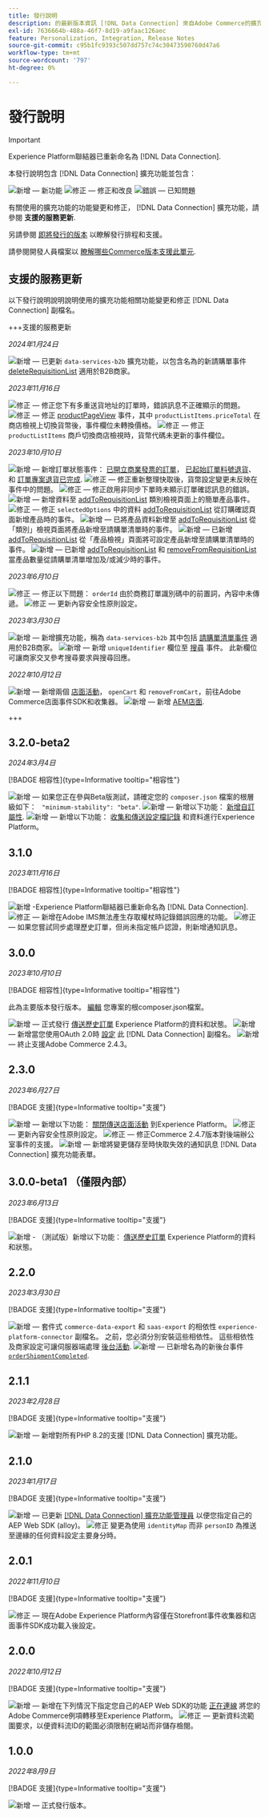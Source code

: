 ```yaml
---
title: 發行說明
description: 的最新版本資訊 [!DNL Data Connection] 來自Adobe Commerce的擴充功能。
exl-id: 7636664b-488a-46f7-8d19-a9faac126aec
feature: Personalization, Integration, Release Notes
source-git-commit: c95b1fc9393c507dd757c74c30473590760d47a6
workflow-type: tm+mt
source-wordcount: '797'
ht-degree: 0%

---
```


# 發行說明

>[!IMPORTANT]
>
>Experience Platform聯結器已重新命名為 [!DNL Data Connection].

本發行說明包含 [!DNL Data Connection] 擴充功能並包含：

![新增](../assets/new.svg)  — 新功能
![修正](../assets/fix.svg)  — 修正和改良
![錯誤](../assets/bug.svg)  — 已知問題

有關使用的擴充功能的功能變更和修正， [!DNL Data Connection] 擴充功能，請參閱 **支援的服務更新**.

另請參閱 [即將發行的版本](https://experienceleague.adobe.com/docs/commerce-operations/release/planning/schedule.html) 以瞭解發行排程和支援。

請參閱開發人員檔案以 [瞭解哪些Commerce版本支援此單元](https://experienceleague.adobe.com/docs/commerce-operations/release/product-availability.html).

## 支援的服務更新

以下發行說明說明說明使用的擴充功能相關功能變更和修正 [!DNL Data Connection] 副檔名。

+++支援的服務更新

_2024年1月24日_

![新增](../assets/new.svg)  — 已更新 `data-services-b2b` 擴充功能，以包含名為的新請購單事件 [deleteRequisitionList](events.md#deleterequisitionlist) 適用於B2B商家。

_2023年11月16日_

![修正](../assets/fix.svg)  — 修正您下有多重送貨地址的訂單時，錯誤訊息不正確顯示的問題。
![修正](../assets/fix.svg)  — 修正 [productPageView](events.md#productpageview) 事件，其中 `productListItems.priceTotal` 在商店檢視上切換貨幣後，事件欄位未轉換價格。
![修正](../assets/fix.svg)  — 修正 `productListItems` 商戶切換商店檢視時，貨幣代碼未更新的事件欄位。

_2023年10月10日_

![新增](../assets/new.svg)  — 新增訂單狀態事件： [已開立商業發票的訂單](events-backoffice.md#orderinvoiced)， [已起始訂單料號退貨](events-backoffice.md#orderitemsreturninitiated)、和 [訂單專案退貨已完成](events-backoffice.md#orderitemreturncompleted).
![修正](../assets/fix.svg)  — 修正重新整理快取後，貨幣設定變更未反映在事件中的問題。
![修正](../assets/fix.svg)  — 修正啟用非同步下單時未顯示訂單確認訊息的錯誤。
![新增](../assets/new.svg)  — 新增資料至 [addToRequisitionList](events.md#addtorequisitionlist) 類別檢視頁面上的簡單產品事件。
![修正](../assets/fix.svg)  — 修正 `selectedOptions` 中的資料 [addToRequisitionList](events.md#addtorequisitionlist) 從訂購確認頁面新增產品時的事件。
![新增](../assets/new.svg)  — 已將產品資料新增至 [addToRequisitionList](events.md#addtorequisitionlist) 從「類別」檢視頁面將產品新增至請購單清單時的事件。
![新增](../assets/new.svg)  — 已新增 [addToRequisitionList](events.md#addtorequisitionlist) 從「產品檢視」頁面將可設定產品新增至請購單清單時的事件。
![新增](../assets/new.svg)  — 已新增 [addToRequisitionList](events.md#addtorequisitionlist) 和 [removeFromRequisitionList](events.md#removefromrequisitionlist) 當產品數量從請購單清單增加及/或減少時的事件。

_2023年6月10日_

![修正](../assets/fix.svg)  — 修正以下問題： `orderId` 由於商務訂單識別碼中的前置詞，內容中未傳遞。
![修正](../assets/fix.svg)  — 更新內容安全性原則設定。

_2023年3月30日_

![新增](../assets/new.svg)  — 新增擴充功能，稱為 `data-services-b2b` 其中包括 [請購單清單事件](events.md#b2b-events) 適用於B2B商家。
![新增](../assets/new.svg)  — 新增 `uniqueIdentifier` 欄位至 [搜尋](events.md#search-events) 事件。 此新欄位可讓商家交叉參考搜尋要求與搜尋回應。

_2022年10月12日_

![新增](../assets/new.svg)  — 新增兩個 [店面活動](events.md)， `openCart` 和 `removeFromCart`，前往Adobe Commerce店面事件SDK和收集器。
![新增](../assets/new.svg)  — 新增 [AEM店面](overview.md#aem-support).

+++

## 3.2.0-beta2

_2024年3月4日_

[!BADGE 相容性]{type=Informative tooltip="相容性"}

![新增](../assets/new.svg)  — 如果您正在參與Beta版測試，請確定您的 `composer.json` 檔案的根層級如下： ` "minimum-stability": "beta"`.
![新增](../assets/new.svg)  — 新增以下功能： [新增自訂屬性](update-xdm.md#update-schema-with-time-series-behavioral-and-back-office-event-data).
![新增](../assets/new.svg)  — 新增以下功能： [收集和傳送設定檔記錄](connect-data.md#send-customer-profile-data) 和資料進行Experience Platform。

## 3.1.0

_2023年11月16日_

[!BADGE 相容性]{type=Informative tooltip="相容性"}

![新增](../assets/new.svg) -Experience Platform聯結器已重新命名為 [!DNL Data Connection].
![修正](../assets/new.svg)  — 新增在Adobe IMS無法產生存取權杖時記錄錯誤回應的功能。
![修正](../assets/new.svg)  — 如果您嘗試同步處理歷史訂單，但尚未指定帳戶認證，則新增通知訊息。

## 3.0.0

_2023年10月10日_

[!BADGE 相容性]{type=Informative tooltip="相容性"}

此為主要版本發行版本。 [編輯](install.md#update-the-data-connection) 您專案的根composer.json檔案。

![新增](../assets/new.svg)  — 正式發行 [傳送歷史訂單](connect-data.md#send-historical-order-data) Experience Platform的資料和狀態。
![新增](../assets/new.svg)  — 新增當您使用OAuth 2.0時 [設定](connect-data.md#connect-commerce-data-to-adobe-experience-platform) 此 [!DNL Data Connection] 副檔名。
![新增](../assets/new.svg)  — 終止支援Adobe Commerce 2.4.3。

## 2.3.0

_2023年6月27日_

[!BADGE 支援]{type=Informative tooltip="支援"}

![新增](../assets/new.svg)  — 新增以下功能： [關閉傳送店面活動](connect-data.md#data-collection) 到Experience Platform。
![修正](../assets/fix.svg)  — 更新內容安全性原則設定。
![修正](../assets/fix.svg)  — 修正Commerce 2.4.7版本對後端辦公室事件的支援。
![新增](../assets/new.svg)  — 新增將變更儲存至時快取失效的通知訊息 [!DNL Data Connection] 擴充功能表單。


## 3.0.0-beta1 （僅限內部）

_2023年6月13日_

[!BADGE 支援]{type=Informative tooltip="支援"}

![新增](../assets/new.svg) - （測試版）新增以下功能： [傳送歷史訂單](connect-data.md#beta-send-historical-order-data) Experience Platform的資料和狀態。

## 2.2.0

_2023年3月30日_

[!BADGE 支援]{type=Informative tooltip="支援"}

![新增](../assets/new.svg)  — 套件式 `commerce-data-export` 和 `saas-export` 的相依性 `experience-platform-connector` 副檔名。 之前，您必須分別安裝這些相依性。 這些相依性及商家設定可讓伺服器端處理 [後台活動](events-backoffice.md).
![新增](../assets/new.svg)  — 已新增名為的新後台事件 [`orderShipmentCompleted`](events-backoffice.md#ordershipmentcompleted).

## 2.1.1

_2023年2月28日_

[!BADGE 支援]{type=Informative tooltip="支援"}

![新增](../assets/new.svg)  — 新增對所有PHP 8.2的支援 [!DNL Data Connection] 擴充功能。

## 2.1.0

_2023年1月17日_

[!BADGE 支援]{type=Informative tooltip="支援"}

![新增](../assets/new.svg)  — 已更新 [[!DNL Data Connection] 擴充功能管理員](connect-data.md) 以便您指定自己的AEP Web SDK (alloy)。
![修正](../assets/fix.svg) 變更為使用 `identityMap` 而非 `personID` 為推送至邊緣的任何資料設定主要身分時。

## 2.0.1

_2022年11月10日_

[!BADGE 支援]{type=Informative tooltip="支援"}

![修正](../assets/fix.svg)  — 現在Adobe Experience Platform內容僅在Storefront事件收集器和店面事件SDK成功載入後設定。

## 2.0.0

_2022年10月12日_

[!BADGE 支援]{type=Informative tooltip="支援"}

![新增](../assets/new.svg)  — 新增在下列情況下指定您自己的AEP Web SDK的功能 [正在連線](connect-data.md) 將您的Adobe Commerce例項轉移至Experience Platform。
![修正](../assets/fix.svg)  — 更新資料流範圍要求，以便資料流ID的範圍必須限制在網站而非儲存檢閱。

## 1.0.0

_2022年8月9日_

[!BADGE 支援]{type=Informative tooltip="支援"}

![新增](../assets/new.svg)  — 正式發行版本。
